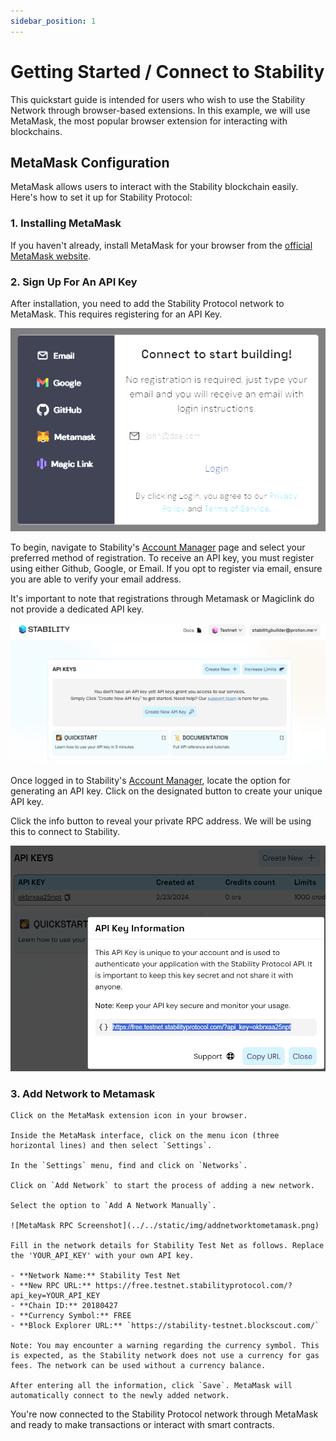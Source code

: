 ```yaml
---
sidebar_position: 1
---
```


# Getting Started / Connect to Stability

This quickstart guide is intended for users who wish to use the Stability Network through browser-based extensions. In this example, we will use MetaMask, the most popular browser extension for interacting with blockchains.


## MetaMask Configuration

MetaMask allows users to interact with the Stability blockchain easily. Here's how to set it up for Stability Protocol:

### 1. Installing MetaMask

If you haven't already, install MetaMask for your browser from the [official MetaMask website](https://metamask.io/).

### 2. Sign Up For An API Key

After installation, you need to add the Stability Protocol network to MetaMask. This requires registering for an API Key.

![Registration Screen](../../static/img/register.png)

To begin, navigate to Stability's [Account Manager](https://account.stabilityprotocol.com/keys) page and select your preferred method of registration. To receive an API key, you must register using either Github, Google, or Email. If you opt to register via email, ensure you are able to verify your email address.

It's important to note that registrations through Metamask or Magiclink do not provide a dedicated API key.

![Generate API Key Screen](../../static/img/createapi.png)

Once logged in to Stability's [Account Manager](https://account.stabilityprotocol.com/keys), locate the option for generating an API key. Click on the designated button to create your unique API key.

Click the info button to reveal your private RPC address. We will be using this to connect to Stability.

![API Key to RPC](../../static/img/apikeyrpc.png)

### 3. Add Network to Metamask

    Click on the MetaMask extension icon in your browser.

    Inside the MetaMask interface, click on the menu icon (three horizontal lines) and then select `Settings`.

    In the `Settings` menu, find and click on `Networks`.

    Click on `Add Network` to start the process of adding a new network.

    Select the option to `Add A Network Manually`.

    ![MetaMask RPC Screenshot](../../static/img/addnetworktometamask.png)

    Fill in the network details for Stability Test Net as follows. Replace the 'YOUR_API_KEY' with your own API key.

    - **Network Name:** Stability Test Net
    - **New RPC URL:** https://free.testnet.stabilityprotocol.com/?api_key=YOUR_API_KEY
    - **Chain ID:** 20180427
    - **Currency Symbol:** FREE
    - **Block Explorer URL:** `https://stability-testnet.blockscout.com/`

    Note: You may encounter a warning regarding the currency symbol. This is expected, as the Stability network does not use a currency for gas fees. The network can be used without a currency balance.

    After entering all the information, click `Save`. MetaMask will automatically connect to the newly added network.

You're now connected to the Stability Protocol network through MetaMask and ready to make transactions or interact with smart contracts.


